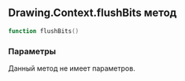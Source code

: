 ## Drawing.Context.flushBits метод


```lua
function flushBits()
```


### Параметры

Данный метод не имеет параметров.

